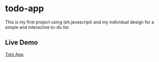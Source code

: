 # todo-app
This is  my  first project using (eh.javascript) and my individual design for a simple and  interactive to-do list

## Live Demo
[Toto App](https://joker-bat.github.io/todo-app/)
